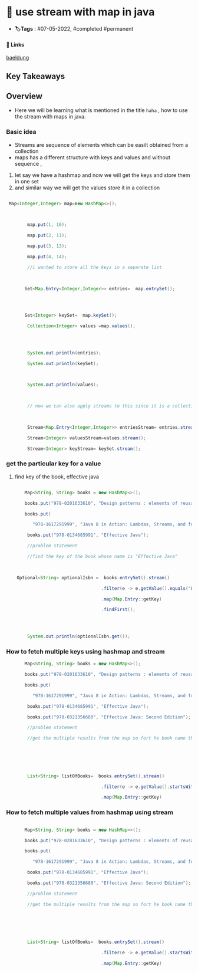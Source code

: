 # 📑 use stream with map in java 

- **🏷️Tags** : #07-05-2022,  #completed #permanent

#### 🔗 Links
[baeldung](https://www.baeldung.com/java-maps-streams)

## Key Takeaways

## Overview
- Here we will be learning what is mentioned in the title `haha` , how to use the stream with maps in java.


### Basic idea
- Streams are sequence of elements which can be easilt obtained from a collection
- maps has a different structure with keys and values and without sequence ,

1. let say we have a hashmap and now we will get the keys and store them in one set
2. and similar way we will get the values store it in a collection

```java

 Map<Integer,Integer> map=new HashMap<>();

  

        map.put(1, 10);

        map.put(2, 11);

        map.put(3, 13);

        map.put(4, 14);

        //i wanted to store all the keys in a separate list

  

       Set<Map.Entry<Integer,Integer>> entries=  map.entrySet();

  
  

       Set<Integer> keySet=  map.keySet();

        Collection<Integer> values =map.values();

  
  

        System.out.println(entries);

        System.out.println(keySet);

  

        System.out.println(values);

  

        // now we can also apply streams to this since it is a collection which is a sequence

  

        Stream<Map.Entry<Integer,Integer>> entriesStream= entries.stream();

        Stream<Integer> valuesStream=values.stream();

        Stream<Integer> keyStream= keySet.stream();

```


### get the particular key for a value
1. find key of the book, effective java

```java

       Map<String, String> books = new HashMap<>();

       books.put("978-0201633610", "Design patterns : elements of reusable object-oriented software");

       books.put(

          "978-1617291999", "Java 8 in Action: Lambdas, Streams, and functional-style programming");

        books.put("978-0134685991", "Effective Java");

        //problem statement

        //find the key of the book whose name is "Effective Java"

  

    Optional<String> optionalIsbn =  books.entrySet().stream()

                                    .filter(e -> e.getValue().equals("Effective Java"))

                                    .map(Map.Entry::getKey)

                                    .findFirst();

  
  

        System.out.println(optionalIsbn.get());

```

### How to fetch multiple keys using hashmap and stream
```java
       Map<String, String> books = new HashMap<>();

       books.put("978-0201633610", "Design patterns : elements of reusable object-oriented software");

       books.put(

          "978-1617291999", "Java 8 in Action: Lambdas, Streams, and functional-style programming");

        books.put("978-0134685991", "Effective Java");

        books.put("978-0321356680", "Effective Java: Second Edition");

        //problem statement

        //get the multiple results from the map so fort he book name that start wiht Effective Java

  
  
  
  

        List<String> listOfBooks=  books.entrySet().stream()

                                    .filter(e -> e.getValue().startsWith("Effective"))

                                    .map(Map.Entry::getKey)

```

### How to fetch multiple values from hashmap using stream

```java

       Map<String, String> books = new HashMap<>();

       books.put("978-0201633610", "Design patterns : elements of reusable object-oriented software");

       books.put(

          "978-1617291999", "Java 8 in Action: Lambdas, Streams, and functional-style programming");

        books.put("978-0134685991", "Effective Java");

        books.put("978-0321356680", "Effective Java: Second Edition");

        //problem statement

        //get the multiple results from the map so fort he book name that start wiht Effective Java

  
  
  
  

        List<String> listOfBooks=  books.entrySet().stream()

                                    .filter(e -> e.getValue().startsWith("Effective"))

                                    .map(Map.Entry::getKey)

```